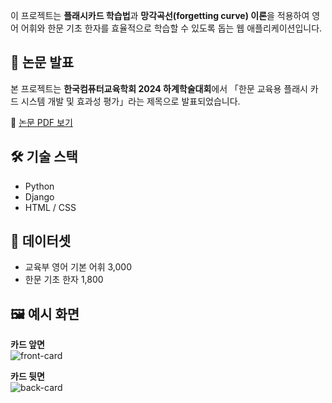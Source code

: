 이 프로젝트는 **플래시카드 학습법**과 **망각곡선(forgetting curve) 이론**을 적용하여 영어 어휘와 한문 기초 한자를 효율적으로 학습할 수 있도록 돕는 웹 애플리케이션입니다.

## 🔗 논문 발표
본 프로젝트는 **한국컴퓨터교육학회 2024 하계학술대회**에서 「한문 교육용 플래시 카드 시스템 개발 및 효과성 평가」라는 제목으로 발표되었습니다.  

📄 [논문 PDF 보기](./한문%20교육용%20플래시%20카드%20시스템%20개발%20및%20효과성%20평가.pdf)

## 🛠️ 기술 스택
- Python  
- Django  
- HTML / CSS  

## 📂 데이터셋
- 교육부 영어 기본 어휘 3,000  
- 한문 기초 한자 1,800  

## 🖼️ 예시 화면
**카드 앞면**  
![front-card](https://github.com/g-yunjh/Jagu_Termp/assets/122170238/2e7cd2d3-848e-4688-9570-e915e85eab16)

**카드 뒷면**  
![back-card](https://github.com/g-yunjh/Jagu_Termp/assets/122170238/0a38d754-17c0-44df-8003-ae2378d5063e)
